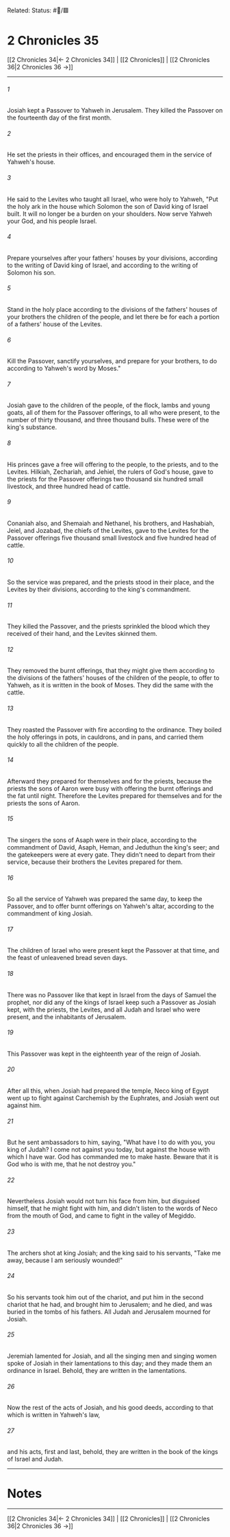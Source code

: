 Related:
Status: #📖/🟥
# 2 Chronicles 35

[[2 Chronicles 34|← 2 Chronicles 34]] | [[2 Chronicles]] | [[2 Chronicles 36|2 Chronicles 36 →]]
***



###### 1 
Josiah kept a Passover to Yahweh in Jerusalem. They killed the Passover on the fourteenth day of the first month. 

###### 2 
He set the priests in their offices, and encouraged them in the service of Yahweh's house. 

###### 3 
He said to the Levites who taught all Israel, who were holy to Yahweh, "Put the holy ark in the house which Solomon the son of David king of Israel built. It will no longer be a burden on your shoulders. Now serve Yahweh your God, and his people Israel. 

###### 4 
Prepare yourselves after your fathers' houses by your divisions, according to the writing of David king of Israel, and according to the writing of Solomon his son. 

###### 5 
Stand in the holy place according to the divisions of the fathers' houses of your brothers the children of the people, and let there be for each a portion of a fathers' house of the Levites. 

###### 6 
Kill the Passover, sanctify yourselves, and prepare for your brothers, to do according to Yahweh's word by Moses." 

###### 7 
Josiah gave to the children of the people, of the flock, lambs and young goats, all of them for the Passover offerings, to all who were present, to the number of thirty thousand, and three thousand bulls. These were of the king's substance. 

###### 8 
His princes gave a free will offering to the people, to the priests, and to the Levites. Hilkiah, Zechariah, and Jehiel, the rulers of God's house, gave to the priests for the Passover offerings two thousand six hundred small livestock, and three hundred head of cattle. 

###### 9 
Conaniah also, and Shemaiah and Nethanel, his brothers, and Hashabiah, Jeiel, and Jozabad, the chiefs of the Levites, gave to the Levites for the Passover offerings five thousand small livestock and five hundred head of cattle. 

###### 10 
So the service was prepared, and the priests stood in their place, and the Levites by their divisions, according to the king's commandment. 

###### 11 
They killed the Passover, and the priests sprinkled the blood which they received of their hand, and the Levites skinned them. 

###### 12 
They removed the burnt offerings, that they might give them according to the divisions of the fathers' houses of the children of the people, to offer to Yahweh, as it is written in the book of Moses. They did the same with the cattle. 

###### 13 
They roasted the Passover with fire according to the ordinance. They boiled the holy offerings in pots, in cauldrons, and in pans, and carried them quickly to all the children of the people. 

###### 14 
Afterward they prepared for themselves and for the priests, because the priests the sons of Aaron were busy with offering the burnt offerings and the fat until night. Therefore the Levites prepared for themselves and for the priests the sons of Aaron. 

###### 15 
The singers the sons of Asaph were in their place, according to the commandment of David, Asaph, Heman, and Jeduthun the king's seer; and the gatekeepers were at every gate. They didn't need to depart from their service, because their brothers the Levites prepared for them. 

###### 16 
So all the service of Yahweh was prepared the same day, to keep the Passover, and to offer burnt offerings on Yahweh's altar, according to the commandment of king Josiah. 

###### 17 
The children of Israel who were present kept the Passover at that time, and the feast of unleavened bread seven days. 

###### 18 
There was no Passover like that kept in Israel from the days of Samuel the prophet, nor did any of the kings of Israel keep such a Passover as Josiah kept, with the priests, the Levites, and all Judah and Israel who were present, and the inhabitants of Jerusalem. 

###### 19 
This Passover was kept in the eighteenth year of the reign of Josiah. 

###### 20 
After all this, when Josiah had prepared the temple, Neco king of Egypt went up to fight against Carchemish by the Euphrates, and Josiah went out against him. 

###### 21 
But he sent ambassadors to him, saying, "What have I to do with you, you king of Judah? I come not against you today, but against the house with which I have war. God has commanded me to make haste. Beware that it is God who is with me, that he not destroy you." 

###### 22 
Nevertheless Josiah would not turn his face from him, but disguised himself, that he might fight with him, and didn't listen to the words of Neco from the mouth of God, and came to fight in the valley of Megiddo. 

###### 23 
The archers shot at king Josiah; and the king said to his servants, "Take me away, because I am seriously wounded!" 

###### 24 
So his servants took him out of the chariot, and put him in the second chariot that he had, and brought him to Jerusalem; and he died, and was buried in the tombs of his fathers. All Judah and Jerusalem mourned for Josiah. 

###### 25 
Jeremiah lamented for Josiah, and all the singing men and singing women spoke of Josiah in their lamentations to this day; and they made them an ordinance in Israel. Behold, they are written in the lamentations. 

###### 26 
Now the rest of the acts of Josiah, and his good deeds, according to that which is written in Yahweh's law, 

###### 27 
and his acts, first and last, behold, they are written in the book of the kings of Israel and Judah.

---
# Notes


***
[[2 Chronicles 34|← 2 Chronicles 34]] | [[2 Chronicles]] | [[2 Chronicles 36|2 Chronicles 36 →]]
